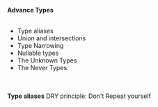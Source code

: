 <b>Advance Types</b><br><br>
<ul>
<li>Type aliases</li>
<li>Union and intersections</li>
<li>Type Narrowing</li>
<li>Nullable types</li>
<li>The Unknown Types</li>
<li>The Never Types</li>
</ul>

<br><br>
<b>Type aliases</b>
DRY principle: Don't Repeat yourself<br>
